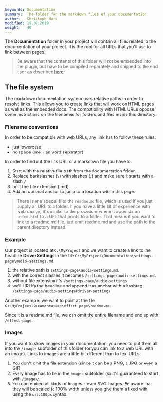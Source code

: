 ```yaml
---
keywords: Documentation
summary:  The folder for the markdown files of your documentation
author:   Christoph Hart
modified: 19.09.2019
weight:   40
---
```


The **Documentation** folder in your project will contain all files related to the documentation of your project. It is the root for all URLs that you'll use to link between pages.

> Be aware that the contents of this folder will not be embedded into the plugin, but have to be compiled separately and shipped to the end user as described [here](/ui-components/floating-tiles/plugin/markdownpanel#-updating-the-documentation).

## The file system
  
The markdown documentation system uses relative paths in order to resolve links. This allows you to create links that will work on HTML pages as well as the embedded docs. The compatibility with HTML URLs oppose some restrictions on the filenames for folders and files inside this directory:

### Filename conventions

In order to be compatible with web URLs, any link has to follow these rules:

- just lowercase
- no space (use `-` as word separator)

In order to find out the link URL of a markdown file you have to:

1. Start with the relative file path from the documentation folder.
2. Replace backslashes (`\`) with slashes (`/`) and make sure it starts with a slash `/`
3. omit the file extension (.md)
4. Add an optional anchor to jump to a location within this page.

> There is one special file: the `readme.md` file, which is used if you just supply an URL to a folder. If you have a little bit of experience with web design, it's similar to the procedure where it appends an `index.html` to a URL that points to a folder.  That means if you want to link to a readme.md file, just omit readme.md and use the path to the parent directory instead.

### Example

 Our project is located at `C:\MyProject` and we want to create a link to the headline **Driver Settings** in the file `C:\MyProject\Documentation\settings-page\audio-settings.md`.

1. the relative path is `settings-page\audio-settings.md`.
2. with the correct slashes it becomes `/settings-page/audio-settings.md`.
3. without file extension it's `/settings-page/audio-settings`.
4. we'll URLify the headline and append it as anchor with a hashtag: `/settings-page/audio-settings#driver-settings`

Another example: we want to point at the file `C:\MyProject\Documentation\effect-page\readme.md`.  

Since it is a readme.md file, we can omit the entire filename and end up with `/effect-page`.

### Images

If you want to show images in your documentation, you need to put them all into the `/images` subfolder of this folder (or you can link to a web URL with an image). Links to images are a little bit different than to text URLs:

1. You don't omit the file extension (since it can be a PNG, a JPG or even a GIF)
2. Every image has to be in the `images` subfolder (so it's guaranteed to start with `/images/`.
3. You can embed all kinds of images - even SVG images. Be aware that they will be scaled to 100% width unless you give them a fixed with using the `url:100px` syntax.

